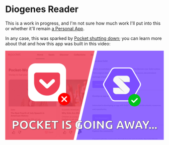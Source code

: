 # Diogenes Reader

This is a work in progress, and I'm not sure how much work I'll put into this or whether it'll remain [a Personal App](https://github.com/NoelDeMartin/shows-tracker?tab=readme-ov-file#what-is-a-personal-app).

In any case, this was sparked by [Pocket shutting down](https://getpocket.com/farewell); you can learn more about that and how this app was built in this video:

[![Pocket is going away... Let's build a replacement with Solid!](./docs/thumbnail.png)](https://www.youtube.com/watch?v=Xtxwbz7LrfU)
